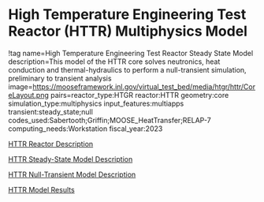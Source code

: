# High Temperature Engineering Test Reactor (HTTR) Multiphysics Model

!tag name=High Temperature Engineering Test Reactor Steady State Model
     description=This model of the HTTR core solves neutronics, heat conduction and thermal-hydraulics to perform a null-transient simulation, preliminary to transient analysis
     image=https://mooseframework.inl.gov/virtual_test_bed/media/htgr/httr/CoreLayout.png
     pairs=reactor_type:HTGR
                       reactor:HTTR
                       geometry:core
                       simulation_type:multiphysics
                       input_features:multiapps
                       transient:steady_state;null
                       codes_used:Sabertooth;Griffin;MOOSE_HeatTransfer;RELAP-7
                       computing_needs:Workstation
                       fiscal_year:2023

[HTTR Reactor Description](httr/httr_reactor_description.md)

[HTTR Steady-State Model Description](httr/httr_steady_state_model_description.md)

[HTTR Null-Transient Model Description](httr/httr_null_transient_model_description.md)

[HTTR Model Results](httr/httr_model_results.md) 